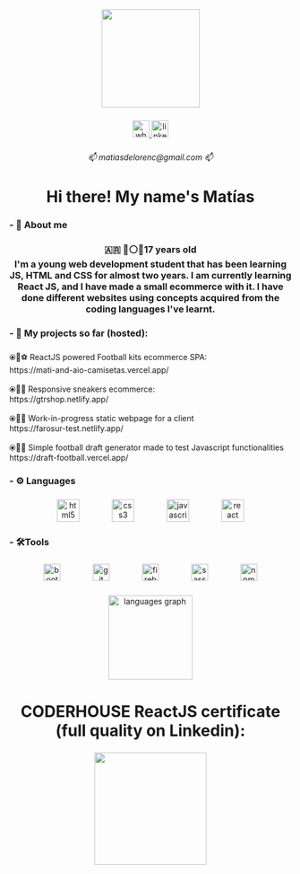 <div align="center">
  <img height="175" src="https://i.imgur.com/pIbWrtJ.png"  />
</div>

###

<div align="center">
  <a href="https://wa.me/5492494592323" target="_blank">
    <img src="https://img.shields.io/static/v1?message=Whatsapp&logo=whatsapp&label=&color=25D366&logoColor=white&labelColor=&style=for-the-badge" height="30" alt="whatsapp logo"  />
  </a>
  <a href="https://www.linkedin.com/in/mat%C3%ADas-d-undefined-5b8002267/" target="_blank">
    <img src="https://img.shields.io/static/v1?message=LinkedIn&logo=linkedin&label=&color=0077B5&logoColor=white&labelColor=&style=for-the-badge" height="30" alt="linkedin logo"  />
  </a>
</div>

###

<h6 align="center">📫 matiasdelorenc@gmail.com 📫</h6>

###

<h1 align="center">Hi there! My name's Matías</h1>

###

<h3 align="left">- 👦 About me</h3>

###

<h3 align="center">🇦🇷 🔵⚪🔵17 years old <br>I'm a young web development student that has been learning JS, HTML and CSS for almost two years. I am currently learning React JS, and I have made a small ecommerce with it. I have done different websites using concepts acquired from  the coding languages I've learnt.</h3>

###

<h3 align="left">- 🧪 My projects so far (hosted):</h3>

###

<p align="left">⦿🧩⚽ ReactJS powered Football kits ecommerce SPA:<br>https://mati-and-aio-camisetas.vercel.app/<br><br>⦿🧩👟 Responsive sneakers ecommerce:<br>https://gtrshop.netlify.app/<br><br>⦿🧩🧪 Work-in-progress static webpage for a client<br>https://farosur-test.netlify.app/<br><br>⦿🧩🥅 Simple football draft generator made to test Javascript functionalities<br>https://draft-football.vercel.app/</p>

###

<h3 align="left">- ⚙ Languages</h3>

###

<div align="center">
  <img src="https://cdn.jsdelivr.net/gh/devicons/devicon/icons/html5/html5-original.svg" height="40" alt="html5 logo"  />
  <img width="50" />
  <img src="https://cdn.jsdelivr.net/gh/devicons/devicon/icons/css3/css3-original.svg" height="40" alt="css3 logo"  />
  <img width="50" />
  <img src="https://cdn.jsdelivr.net/gh/devicons/devicon/icons/javascript/javascript-original.svg" height="40" alt="javascript logo"  />
  <img width="50" />
  <img src="https://cdn.jsdelivr.net/gh/devicons/devicon/icons/react/react-original.svg" height="40" alt="react logo"  />
</div>

###

<h3 align="left">- 🛠Tools</h3>

###

<div align="center">
  <img src="https://cdn.jsdelivr.net/gh/devicons/devicon/icons/bootstrap/bootstrap-original.svg" height="30" alt="bootstrap logo"  />
  <img width="50" />
  <img src="https://cdn.jsdelivr.net/gh/devicons/devicon/icons/git/git-original.svg" height="30" alt="git logo"  />
  <img width="50" />
  <img src="https://cdn.jsdelivr.net/gh/devicons/devicon/icons/firebase/firebase-plain.svg" height="30" alt="firebase logo"  />
  <img width="50" />
  <img src="https://cdn.jsdelivr.net/gh/devicons/devicon/icons/sass/sass-original.svg" height="30" alt="sass logo"  />
  <img width="50" />
  <img src="https://cdn.jsdelivr.net/gh/devicons/devicon/icons/npm/npm-original-wordmark.svg" height="30" alt="npm logo"  />
</div>

###

<div align="center">
  <img src="https://github-readme-stats.vercel.app/api/top-langs?username=Matias-Delorenzini&locale=en&hide_title=false&layout=compact&card_width=320&langs_count=5&theme=dracula&hide_border=false&order=2" height="150" alt="languages graph"  />
</div>

###

<h1 align="center">CODERHOUSE ReactJS certificate (full quality on Linkedin):</h1>

###

<div align="center">
  <img height="200" src="https://i.imgur.io/ZObP7aH_d.png"  />
</div>

###

